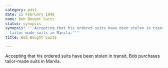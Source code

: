 ```yaml
---
category: past
date: 15 February 1948
name: Bob Bought Suits
status: synopsis
synopsis: '''Accepting that his ordered suits have been stolen in transit, Bob purchases
  tailor-made suits in Manila.'''
title: Bob Bought Suits

---
```




Accepting that his ordered suits have been stolen in transit, Bob purchases tailor-made suits in Manila. 

